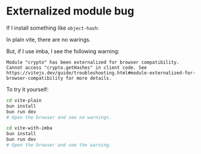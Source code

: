 # Externalized module bug 

If I install something like `object-hash`: 

In plain vite, there are no warings. 

But, if I use imba, I see the following warning: 


```
Module "crypto" has been externalized for browser compatibility. Cannot access "crypto.getHashes" in client code. See https://vitejs.dev/guide/troubleshooting.html#module-externalized-for-browser-compatibility for more details.
```

To try it yourself: 

```bash 
cd vite-plain 
bun install 
bun run dev 
# Open the browser and see no warnings. 

cd vite-with-imba 
bun install
bun run dev 
# Open the browser and see the warning.
```
